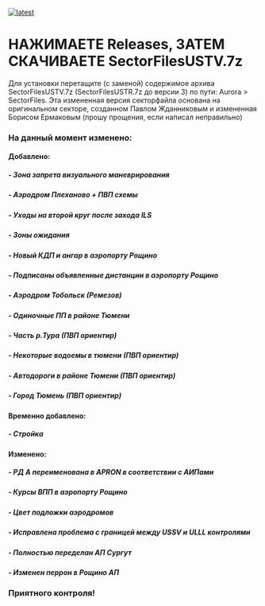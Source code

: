 [![latest](https://img.shields.io/github/v/release/LevLvovich1/USTV-custom-sectorfile-for-Team-Majula-IVAO-ATC.svg?color=brightgreen)](https://github.com/LevLvovich1/USTV-custom-sectorfile-for-Team-Majula-IVAO-ATC/releases/latest/download/SectorFilesUSTV.7z)
# НАЖИМАЕТЕ Releases, ЗАТЕМ СКАЧИВАЕТЕ SectorFilesUSTV.7z

Для установки перетащите (с заменой) содержимое архива SectorFilesUSTV.7z (SectorFilesUSTR.7z до версии 3) по пути: Aurora > SectorFiles.
Эта измененная версия секторфайла основана на оригинальном секторе, созданном Павлом Жданниковым и измененная Борисом Ермаковым (прошу прощения, если написал неправильно)

### На данный момент изменено:
#### Добавлено:
##### - Зона запрета визуального маневрирования
##### - Аэродром Плеханово + ПВП схемы
##### - Уходы на второй круг после захода ILS
##### - Зоны ожидания
##### - Новый КДП и ангар в аэропорту Рощино
##### - Подписаны объявленные дистанции в аэропорту Рощино
##### - Аэродром Тобольск (Ремезов)
##### - Одиночные ПП в районе Тюмени
##### - Часть р.Тура (ПВП ориентир)
##### - Некоторые водоемы в тюмени (ПВП ориентир)
##### - Автодороги в районе Тюмени (ПВП ориентир)
##### - Город Тюмень (ПВП ориентир)
#### Временно добавлено:
##### - Стройка
#### Изменено:
##### - РД A переименована в APRON в соответствии с АИПами
##### - Курсы ВПП в аэропорту Рощино
##### - Цвет подложки аэродромов
##### - Исправлена проблема с границей между USSV и ULLL контролями
##### - Полностью переделан АП Сургут
##### - Изменен перрон в Рощино АП
### **Приятного контроля!**
